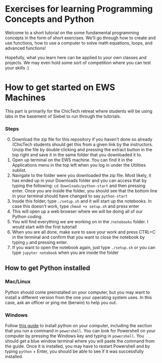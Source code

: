 # Exercises for learning Programming Concepts and Python

Welcome to a short tutorial on the some fundamental programming concepts in the form of short exercises. 
We'll go through how to create and use functions, how to use a computer to solve math equations, loops, and advanced functions!

Hopefully, what you learn here can be applied to your own classes and projects. We may even hold some sort of competition where you can test your skills :)

# How to get started on EWS Machines
This part is primarily for the ChicTech retreat where students will be using labs in the basement of Siebel to run through the tutorials.

### Steps

0. Download the zip file for this repository if you haven't done so already (ChicTech students should get this from a given link by the instructors. Unzip the file by double clicking and pressing the extract button in the top right and save it in the same folder that you downloaded it to. 
1. Open up terminal on the EWS machine. You can find it in the Applications menu in the top left when you log in under the Utilities sublist.
2. Navigate to the folder were you downloaded the zip file. Most likely, it has ended up in your Downloads folder and you can access that by typing the following: `cd Downloads/python-start` and then pressing enter. Once you are inside the folder, you should see that the bottom line in your terminal should have changed to say `python-start` 
3. Inside this folder, type `./setup.sh` and it will start up the notebooks. In case this doesn't work, type `chmod +x setup.sh` and press enter
4. This will open up a web browser where we will be doing all of our Python coding. 
5. You will find everything we are working on in the `/notebooks` folder. I would start with the first tutorial!
6. When you are all done, make sure to save your work and press CTRL+C in the terminal and confirm that you want to close the notebook by typing `y` and pressing enter.
7. If you want to open the notebook again, just type `./setup.sh` or you can type `jupyter notebook` when you are inside the folder

## How to get Python installed

### Mac/Linux

Python should come preinstalled on your computer, but you may want to install a different version from the one your operating system uses. In this case, ask an officer or ping me (berwin) to help you out.

### Windows

Follow [this guide](http://docs.python-guide.org/en/latest/starting/install/win/) to install python on your computer, including the section that you run a command in `powershell`. You can look for Powershell on your computer by pressing the Windows key and typing in `powershell`. You should get a blue window terminal where you will paste the command from the guide. Once it is installed, you may have to restart Powershell and by typing `python` + Enter, you should be able to see
if it was successfully installed.

